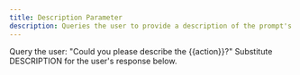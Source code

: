 ```yaml
---
title: Description Parameter
description: Queries the user to provide a description of the prompt's action
---
```


Query the user: "Could you please describe the {{action}}?" Substitute DESCRIPTION for the user's response below.
